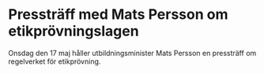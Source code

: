 # Pressträff med Mats Persson om etikprövningslagen

Onsdag den 17 maj håller utbildningsminister Mats Persson en pressträff om regelverket för etikprövning.

